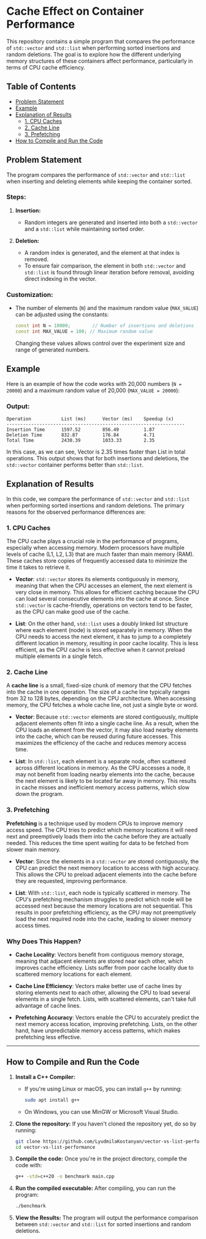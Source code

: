 # Cache Effect on Container Performance

This repository contains a simple program that compares the performance of `std::vector` and `std::list` when performing sorted insertions and random deletions. The goal is to explore how the different underlying memory structures of these containers affect performance, particularly in terms of CPU cache efficiency.

## Table of Contents
- [Problem Statement](#problem-statement)
- [Example](#example)
- [Explanation of Results](#explanation-of-results)
  - [1. CPU Caches](#1-cpu-caches)
  - [2. Cache Line](#2-cache-line)
  - [3. Prefetching](#3-prefetching)
- [How to Compile and Run the Code](#how-to-compile-and-run-the-code)

## Problem Statement

The program compares the performance of `std::vector` and `std::list` when inserting and deleting elements while keeping the container sorted.  

### Steps:  
1. **Insertion:**  
   - Random integers are generated and inserted into both a `std::vector` and a `std::list` while maintaining sorted order.  

2. **Deletion:**  
   - A random index is generated, and the element at that index is removed.  
   - To ensure fair comparison, the element in both `std::vector` and `std::list` is found through linear iteration before removal, avoiding direct indexing in the vector.  

### Customization:  
- The number of elements (`N`) and the maximum random value (`MAX_VALUE`) can be adjusted using the constants:  
  ```cpp
  const int N = 10000;        // Number of insertions and deletions  
  const int MAX_VALUE = 100; // Maximum random value  
  ```
  Changing these values allows control over the experiment size and range of generated numbers.

## Example

Here is an example of how the code works with 20,000 numbers (`N = 20000`) and a maximum random value of 20,000 (`MAX_VALUE = 20000`):

### Output:
```
Operation           List (ms)      Vector (ms)    Speedup (x)    
-----------------------------------------------------------------
Insertion Time      1597.52        856.49         1.87           
Deletion Time       832.87         176.84         4.71           
Total Time          2430.39        1033.33        2.35    
```
In this case, as we can see, Vector is 2.35 times faster than List in total operations.
This output shows that for both insertions and deletions, the `std::vector` container performs better than `std::list`.

## Explanation of Results

In this code, we compare the performance of `std::vector` and `std::list` when performing sorted insertions and random deletions. The primary reasons for the observed performance differences are:

### 1. CPU Caches

The CPU cache plays a crucial role in the performance of programs, especially when accessing memory. Modern processors have multiple levels of cache (L1, L2, L3) that are much faster than main memory (RAM). These caches store copies of frequently accessed data to minimize the time it takes to retrieve it. 

- **Vector**: `std::vector` stores its elements contiguously in memory, meaning that when the CPU accesses an element, the next element is very close in memory. This allows for efficient caching because the CPU can load several consecutive elements into the cache at once. Since `std::vector` is cache-friendly, operations on vectors tend to be faster, as the CPU can make good use of the cache.

- **List**: On the other hand, `std::list` uses a doubly linked list structure where each element (node) is stored separately in memory. When the CPU needs to access the next element, it has to jump to a completely different location in memory, resulting in poor cache locality. This is less efficient, as the CPU cache is less effective when it cannot preload multiple elements in a single fetch.

### 2. Cache Line

A **cache line** is a small, fixed-size chunk of memory that the CPU fetches into the cache in one operation. The size of a cache line typically ranges from 32 to 128 bytes, depending on the CPU architecture. When accessing memory, the CPU fetches a whole cache line, not just a single byte or word. 

- **Vector**: Because `std::vector` elements are stored contiguously, multiple adjacent elements often fit into a single cache line. As a result, when the CPU loads an element from the vector, it may also load nearby elements into the cache, which can be reused during future accesses. This maximizes the efficiency of the cache and reduces memory access time.

- **List**: In `std::list`, each element is a separate node, often scattered across different locations in memory. As the CPU accesses a node, it may not benefit from loading nearby elements into the cache, because the next element is likely to be located far away in memory. This results in cache misses and inefficient memory access patterns, which slow down the program.

### 3. Prefetching

**Prefetching** is a technique used by modern CPUs to improve memory access speed. The CPU tries to predict which memory locations it will need next and preemptively loads them into the cache before they are actually needed. This reduces the time spent waiting for data to be fetched from slower main memory.

- **Vector**: Since the elements in a `std::vector` are stored contiguously, the CPU can predict the next memory location to access with high accuracy. This allows the CPU to preload adjacent elements into the cache before they are requested, improving performance. 

- **List**: With `std::list`, each node is typically scattered in memory. The CPU's prefetching mechanism struggles to predict which node will be accessed next because the memory locations are not sequential. This results in poor prefetching efficiency, as the CPU may not preemptively load the next required node into the cache, leading to slower memory access times.

### Why Does This Happen?

- **Cache Locality**: Vectors benefit from contiguous memory storage, meaning that adjacent elements are stored near each other, which improves cache efficiency. Lists suffer from poor cache locality due to scattered memory locations for each element.
  
- **Cache Line Efficiency**: Vectors make better use of cache lines by storing elements next to each other, allowing the CPU to load several elements in a single fetch. Lists, with scattered elements, can't take full advantage of cache lines.
  
- **Prefetching Accuracy**: Vectors enable the CPU to accurately predict the next memory access location, improving prefetching. Lists, on the other hand, have unpredictable memory access patterns, which makes prefetching less effective.

---

## How to Compile and Run the Code

1. **Install a C++ Compiler:**
   - If you're using Linux or macOS, you can install `g++` by running:
     ```bash
     sudo apt install g++
     ```
   - On Windows, you can use MinGW or Microsoft Visual Studio.

2. **Clone the repository:**
   If you haven't cloned the repository yet, do so by running:
   ```bash
   git clone https://github.com/LyudmilaKostanyan/vector-vs-list-performance.git
   cd vector-vs-list-performance
   ```

3. **Compile the code:**
   Once you're in the project directory, compile the code with:
   ```bash
   g++ -std=c++20 -o benchmark main.cpp
   ```

4. **Run the compiled executable:**
   After compiling, you can run the program:
   ```bash
   ./benchmark
   ```

5. **View the Results:**
   The program will output the performance comparison between `std::vector` and `std::list` for sorted insertions and random deletions.
